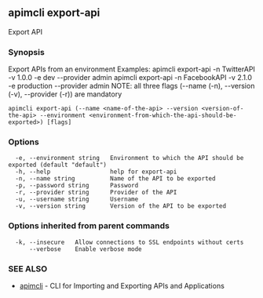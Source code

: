 ## apimcli export-api

Export API

### Synopsis


Export APIs from an environment
Examples:
apimcli export-api -n TwitterAPI -v 1.0.0 -e dev --provider admin
apimcli export-api -n FacebookAPI -v 2.1.0 -e production --provider admin
NOTE: all three flags (--name (-n), --version (-v), --provider (-r)) are mandatory


```
apimcli export-api (--name <name-of-the-api> --version <version-of-the-api> --environment <environment-from-which-the-api-should-be-exported>) [flags]
```

### Options

```
  -e, --environment string   Environment to which the API should be exported (default "default")
  -h, --help                 help for export-api
  -n, --name string          Name of the API to be exported
  -p, --password string      Password
  -r, --provider string      Provider of the API
  -u, --username string      Username
  -v, --version string       Version of the API to be exported
```

### Options inherited from parent commands

```
  -k, --insecure   Allow connections to SSL endpoints without certs
      --verbose    Enable verbose mode
```

### SEE ALSO
* [apimcli](apimcli.md)	 - CLI for Importing and Exporting APIs and Applications

